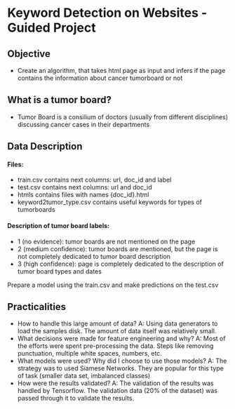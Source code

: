 # Keyword Detection on Websites - Guided Project

## Objective 
+ Create an algorithm, that takes html page as input and infers if the page contains the information about cancer tumorboard or not

## What is a tumor board?
+ Tumor Board is a consilium of doctors (usually from different disciplines) discussing cancer cases in their departments

## Data Description

#### Files:

+ train.csv contains next columns: url, doc_id and label
+ test.csv contains next columns: url and doc_id
+ htmls contains files with names {doc_id}.html
+ keyword2tumor_type.csv contains useful keywords for types of tumorboards

#### Description of tumor board labels:

+ 1 (no evidence): tumor boards are not mentioned on the page
+ 2 (medium confidence): tumor boards are mentioned, but the page is not completely dedicated to tumor board description
+ 3 (high confidence): page is completely dedicated to the description of tumor board types and dates

Prepare a model using the train.csv and make predictions on the test.csv

## Practicalities

+ How to handle this large amount of data?
A: Using data generators to load the samples disk. The amount of data itself was relatively small.
+ What decisions were made for feature engineering and why?
A: Most of the efforts were spent pre-processing the data. Steps like removing punctuation, multiple white spaces, numbers, etc.
+ What models were used? Why did I choose to use those models?
A: The strategy was to used Siamese Networks. They are popular for this type of task (smaller data set, imbalanced classes)
+ How were the results validated?
A: The validation of the results was handled by Tensorflow. The validation data (20% of the dataset) was passed through it to validate the results.
